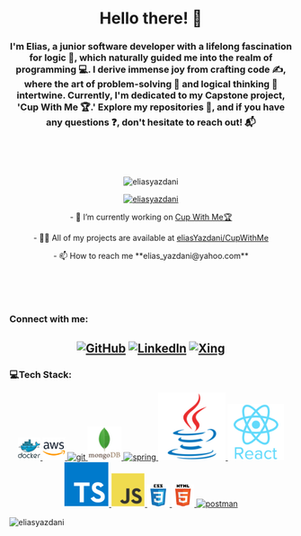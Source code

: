 <h1 align="center"> Hello there! 👋</h1>
<h3 align="center">I'm Elias, a junior software developer with a lifelong fascination for logic 🧠, which naturally guided me into the realm of programming 💻. I derive immense joy from crafting code ✍️, where the art of problem-solving 🧩 and logical thinking 🤔 intertwine. Currently, I'm dedicated to my Capstone project, 'Cup With Me 🏆.' Explore my repositories 📂, and if you have any questions ❓, don't hesitate to reach out! 📬</h3>
<br>
<br>
<br>



<p align="center"> <img src="https://komarev.com/ghpvc/?username=eliasyazdani&label=Profile%20views&color=0e75b6&style=flat" alt="eliasyazdani" /> </p>

<p align="center"> <a href="https://github.com/ryo-ma/github-profile-trophy"><img src="https://github-profile-trophy.vercel.app/?username=eliasyazdani" alt="eliasyazdani" /></a> </p>

<p align= "center">- 🔭 I’m currently working on <a href="http://ec2-18-194-137-76.eu-central-1.compute.amazonaws.com/">Cup With Me🏆</a>
  </p>

<p align= "center">- 👨‍💻 All of my projects are available at <a href="https://github.com/eliasYazdani/CupWithMe">eliasYazdani/CupWithMe</a></p>

<p align= "center">- 📫 How to reach me **elias_yazdani@yahoo.com**</p>
<br>
<br>
<br>

<h3 align="left">Connect with me:</h3>
 <h2 align="center">
  
[![GitHub](https://img.shields.io/badge/github-%23121011.svg?style=for-the-badge&logo=github&logoColor=white)](https://github.com/eliasYazdani)
[![LinkedIn](https://img.shields.io/badge/linkedin-%230077B5.svg?style=for-the-badge&logo=linkedin&logoColor=white)](https://www.linkedin.com/in/elias-yazdani-60199044/)
[![Xing](https://img.shields.io/badge/xing-%23006567.svg?style=for-the-badge&logo=xing&logoColor=white)](https://www.xing.com/profile/Elias_Yazdani/portfolio)

</h2>


<h3 align="left">💻Tech Stack:</h3>
<p align="center"> 
  <a href="https://www.docker.com/" target="_blank" rel="noreferrer"> <img src="https://raw.githubusercontent.com/devicons/devicon/master/icons/docker/docker-original-wordmark.svg" alt="docker" width="40" height="40"/> </a> 
  <a href="https://aws.amazon.com" target="_blank" rel="noreferrer"> <img src="https://raw.githubusercontent.com/devicons/devicon/master/icons/amazonwebservices/amazonwebservices-original-wordmark.svg" alt="aws" width="40" height="40"/> </a> 
  <a href="https://git-scm.com/" target="_blank" rel="noreferrer"> <img src="https://www.vectorlogo.zone/logos/git-scm/git-scm-icon.svg" alt="git" width="40" height="40"/> </a> 
  <a href="https://www.mongodb.com/" target="_blank" rel="noreferrer"> <img src="https://raw.githubusercontent.com/devicons/devicon/master/icons/mongodb/mongodb-original-wordmark.svg" alt="mongodb" width="60" height="60"/> </a>
  <a href="https://spring.io/" target="_blank" rel="noreferrer"> <img src="https://www.vectorlogo.zone/logos/springio/springio-icon.svg" alt="spring" width="80" height="80"/> </a>
  <a href="https://www.java.com" target="_blank" rel="noreferrer"> <img src="https://raw.githubusercontent.com/devicons/devicon/master/icons/java/java-original.svg" alt="java" width="120" height="120"/> </a>
  <a href="https://reactjs.org/" target="_blank" rel="noreferrer"> <img src="https://raw.githubusercontent.com/devicons/devicon/master/icons/react/react-original-wordmark.svg" alt="react" width="100" height="100"/> </a>
  <a href="https://www.typescriptlang.org/" target="_blank" rel="noreferrer"> <img src="https://raw.githubusercontent.com/devicons/devicon/master/icons/typescript/typescript-original.svg" alt="typescript" width="80" height="80"/> </a>
  <a href="https://developer.mozilla.org/en-US/docs/Web/JavaScript" target="_blank" rel="noreferrer"> <img src="https://raw.githubusercontent.com/devicons/devicon/master/icons/javascript/javascript-original.svg" alt="javascript" width="60" height="60"/> </a>
  <a href="https://www.w3schools.com/css/" target="_blank" rel="noreferrer"> <img src="https://raw.githubusercontent.com/devicons/devicon/master/icons/css3/css3-original-wordmark.svg" alt="css3" width="40" height="40"/> </a>
  <a href="https://www.w3.org/html/" target="_blank" rel="noreferrer"> <img src="https://raw.githubusercontent.com/devicons/devicon/master/icons/html5/html5-original-wordmark.svg" alt="html5" width="40" height="40"/> </a>
  <a href="https://postman.com" target="_blank" rel="noreferrer"> <img src="https://www.vectorlogo.zone/logos/getpostman/getpostman-icon.svg" alt="postman" width="40" height="40"/> </a> 

   </p>

<p><img align="center" src="https://github-readme-stats.vercel.app/api/top-langs?username=eliasyazdani&show_icons=true&locale=en&layout=compact" alt="eliasyazdani" /></p>

